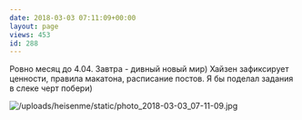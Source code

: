 ```yaml
---
date: 2018-03-03 07:11:09+00:00
layout: page
views: 453
id: 288
---
```


Ровно месяц до 4.04. Завтра - дивный новый мир) Хайзен зафиксирует ценности, правила макатона, расписание постов. Я бы поделал задания в слеке черт побери)



![/uploads/heisenme/static/photo_2018-03-03_07-11-09.jpg](/uploads/heisenme/static/photo_2018-03-03_07-11-09.jpg)
